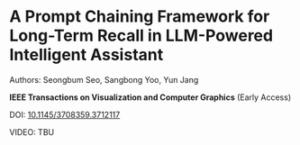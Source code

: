 # A Prompt Chaining Framework for Long-Term Recall in LLM-Powered Intelligent Assistant

Authors: Seongbum Seo, Sangbong Yoo, Yun Jang

**IEEE Transactions on Visualization and Computer Graphics** (Early Access)

DOI: [10.1145/3708359.3712117](https://dl.acm.org/doi/10.1145/3708359.3712117)

VIDEO: TBU
